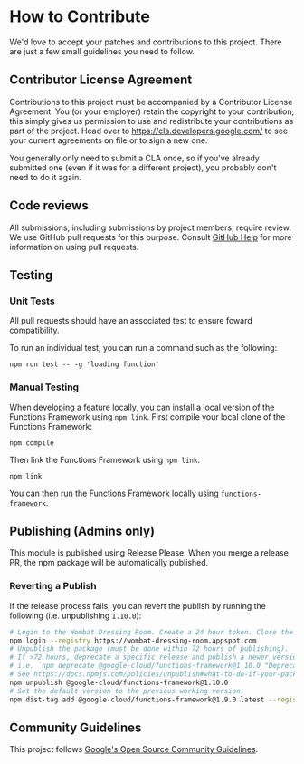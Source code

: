 # How to Contribute

We'd love to accept your patches and contributions to this project. There are
just a few small guidelines you need to follow.

## Contributor License Agreement

Contributions to this project must be accompanied by a Contributor License
Agreement. You (or your employer) retain the copyright to your contribution;
this simply gives us permission to use and redistribute your contributions as
part of the project. Head over to <https://cla.developers.google.com/> to see
your current agreements on file or to sign a new one.

You generally only need to submit a CLA once, so if you've already submitted one
(even if it was for a different project), you probably don't need to do it
again.

## Code reviews

All submissions, including submissions by project members, require review. We
use GitHub pull requests for this purpose. Consult
[GitHub Help](https://help.github.com/articles/about-pull-requests/) for more
information on using pull requests.

## Testing

### Unit Tests

All pull requests should have an associated test to ensure foward compatibility.

To run an individual test, you can run a command such as the following:

```
npm run test -- -g 'loading function'
```

### Manual Testing

When developing a feature locally, you can install a local version of the Functions Framework
using `npm link`. First compile your local clone of the Functions Framework:

```
npm compile
```

Then link the Functions Framework using `npm link`.

```
npm link
```

You can then run the Functions Framework locally using `functions-framework`.

## Publishing (Admins only)

This module is published using Release Please. When you merge a release PR, the npm package will be automatically published.

### Reverting a Publish

If the release process fails, you can revert the publish by running the following (i.e. unpublishing `1.10.0`):

```sh
# Login to the Wombat Dressing Room. Create a 24 hour token. Close the window.
npm login --registry https://wombat-dressing-room.appspot.com
# Unpublish the package (must be done within 72 hours of publishing).
# If >72 hours, deprecate a specific release and publish a newer version.
# i.e. `npm deprecate @google-cloud/functions-framework@1.10.0 "Deprecate 1.10.0" 
# See https://docs.npmjs.com/policies/unpublish#what-to-do-if-your-package-does-not-meet-the-unpublish-criteria
npm unpublish @google-cloud/functions-framework@1.10.0
# Set the default version to the previous working version.
npm dist-tag add @google-cloud/functions-framework@1.9.0 latest --registry=https://wombat-dressing-room.appspot.com
```

## Community Guidelines

This project follows [Google's Open Source Community
Guidelines](https://opensource.google.com/conduct/).

